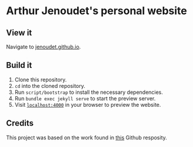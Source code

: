 # Arthur Jenoudet's personal website
## View it
Navigate to [jenoudet.github.io](https://jenoudet.github.io/). 
## Build it
1. Clone this repository.
2. `cd` into the cloned repository.
3. Run `script/bootstrap` to install the necessary dependencies.
4. Run `bundle exec jekyll serve` to start the preview server.
5. Visit [`localhost:4000`](http://localhost:4000) in your browser to preview the website.

## Credits
This project was based on the work found in [this](https://github.com/pages-themes/minimal) Github resposity.

